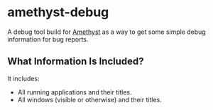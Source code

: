 amethyst-debug
==============

A debug tool build for [Amethyst](https://ianyh.com/amethyst) as a way to get some simple debug information for bug reports.

What Information Is Included?
-----------------------------

It includes:

* All running applications and their titles.
* All windows (visible or otherwise) and their titles.

